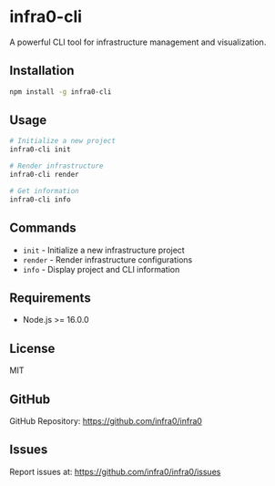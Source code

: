 # infra0-cli

A powerful CLI tool for infrastructure management and visualization.

## Installation

```bash
npm install -g infra0-cli
```

## Usage

```bash
# Initialize a new project
infra0-cli init

# Render infrastructure
infra0-cli render

# Get information
infra0-cli info
```

## Commands

- `init` - Initialize a new infrastructure project
- `render` - Render infrastructure configurations
- `info` - Display project and CLI information

## Requirements

- Node.js >= 16.0.0

## License

MIT

## GitHub

GitHub Repository: https://github.com/infra0/infra0

## Issues

Report issues at: https://github.com/infra0/infra0/issues 